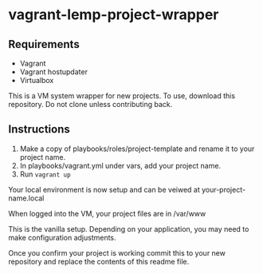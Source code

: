 # vagrant-lemp-project-wrapper

## Requirements
- Vagrant
- Vagrant hostupdater
- Virtualbox

This is a VM system wrapper for new projects. To use, download this repository. Do not clone unless contributing back.

## Instructions
1. Make a copy of playbooks/roles/project-template and rename it to your project name.
2. In playbooks/vagrant.yml under vars, add your project name.
3. Run `vagrant up`

Your local environment is now setup and can be veiwed at your-project-name.local

When logged into the VM, your project files are in /var/www

This is the vanilla setup. Depending on your application, you may need to make
configuration adjustments.

Once you confirm your project is working commit this to your new repository and
replace the contents of this readme file.
